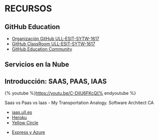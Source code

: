 # RECURSOS


## GitHub Education
  * [Organización GitHub ULL-ESIT-SYTW-1617](https://github.com/ULL-ESIT-SYTW-1617)
  * [GitHub ClassRoom ULL-ESIT-SYTW-1617](https://classroom.github.com/classrooms/19915164-ull-esit-sytw-1617)
  * [GitHub Education Community](https://education.github.community/)

## Servicios en la Nube
## Introducción: SAAS, PAAS, IAAS

{% youtube %}https://youtu.be/C-DilU6FKcQ{% endyoutube %}

Saas vs Paas vs Iaas - My Transportation Analogy.
Software Architect CA

  * [iaas.ull.es](iaas.md)
  * [Heroku](heroku.md)
  * [Yellow Circle](yellow.md)
  - [Express y Azure](http://gregtrowbridge.com/setting-up-a-custom-domain-website-using-azure-godaddy/)
